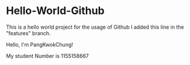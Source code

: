 # Hello-World-Github
This is a hello world project for the usage of Github
I added this line in the "features" branch.

Hello, I'm PangKwokChung!

My student Number is 1155158667
